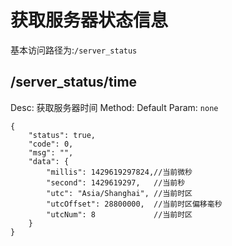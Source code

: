 # 获取服务器状态信息
基本访问路径为:`/server_status`

## /server_status/time
Desc: 获取服务器时间
Method: Default
Param: `none`

```
{
    "status": true,
    "code": 0,
    "msg": "",
    "data": {
        "millis": 1429619297824,//当前微秒
        "second": 1429619297,   //当前秒
        "utc": "Asia/Shanghai", //当前时区
        "utcOffset": 28800000,  //当前时区偏移毫秒
        "utcNum": 8             //当前时区
    }
}
```